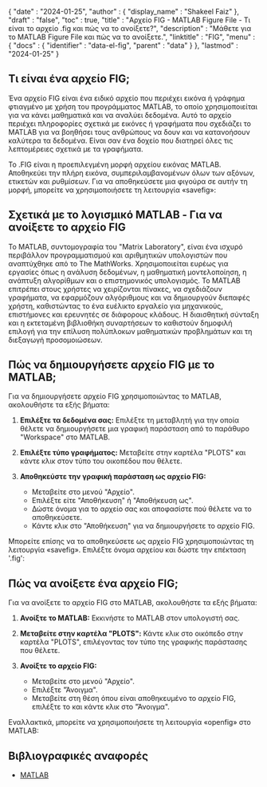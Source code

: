 {
  "date" : "2024-01-25",
  "author" : {
    "display_name" : "Shakeel Faiz"
  },
  "draft" : "false",
  "toc" : true,
  "title" : "Αρχείο FIG - MATLAB Figure File - Τι είναι το αρχείο .fig και πώς να το ανοίξετε?",
  "description" : "Μάθετε για το MATLAB Figure File και πώς να το ανοίξετε.",
  "linktitle" : "FIG",
  "menu" : {
    "docs" : {
      "identifier" : "data-el-fig",
      "parent" : "data"
    }
  },
  "lastmod" : "2024-01-25"
}

## Τι είναι ένα αρχείο FIG;

Ένα αρχείο FIG είναι ένα ειδικό αρχείο που περιέχει εικόνα ή γράφημα φτιαγμένο με χρήση του προγράμματος MATLAB, το οποίο χρησιμοποιείται για να κάνει μαθηματικά και να αναλύει δεδομένα. Αυτό το αρχείο περιέχει πληροφορίες σχετικά με εικόνες ή γραφήματα που σχεδιάζει το MATLAB για να βοηθήσει τους ανθρώπους να δουν και να κατανοήσουν καλύτερα τα δεδομένα. Είναι σαν ένα δοχείο που διατηρεί όλες τις λεπτομέρειες σχετικά με τα γραφήματα.

Το .FIG είναι η προεπιλεγμένη μορφή αρχείου εικόνας MATLAB. Αποθηκεύει την πλήρη εικόνα, συμπεριλαμβανομένων όλων των αξόνων, ετικετών και ρυθμίσεων. Για να αποθηκεύσετε μια φιγούρα σε αυτήν τη μορφή, μπορείτε να χρησιμοποιήσετε τη λειτουργία «savefig»:

## Σχετικά με το λογισμικό MATLAB - Για να ανοίξετε το αρχείο FIG

Το MATLAB, συντομογραφία του "Matrix Laboratory", είναι ένα ισχυρό περιβάλλον προγραμματισμού και αριθμητικών υπολογιστών που αναπτύχθηκε από το The MathWorks. Χρησιμοποιείται ευρέως για εργασίες όπως η ανάλυση δεδομένων, η μαθηματική μοντελοποίηση, η ανάπτυξη αλγορίθμων και ο επιστημονικός υπολογισμός. Το MATLAB επιτρέπει στους χρήστες να χειρίζονται πίνακες, να σχεδιάζουν γραφήματα, να εφαρμόζουν αλγόριθμους και να δημιουργούν διεπαφές χρήστη, καθιστώντας το ένα ευέλικτο εργαλείο για μηχανικούς, επιστήμονες και ερευνητές σε διάφορους κλάδους. Η διαισθητική σύνταξη και η εκτεταμένη βιβλιοθήκη συναρτήσεων το καθιστούν δημοφιλή επιλογή για την επίλυση πολύπλοκων μαθηματικών προβλημάτων και τη διεξαγωγή προσομοιώσεων.

## Πώς να δημιουργήσετε αρχείο FIG με το MATLAB;

Για να δημιουργήσετε αρχείο FIG χρησιμοποιώντας το MATLAB, ακολουθήστε τα εξής βήματα:

1. **Επιλέξτε τα δεδομένα σας:** Επιλέξτε τη μεταβλητή για την οποία θέλετε να δημιουργήσετε μια γραφική παράσταση από το παράθυρο "Workspace" στο MATLAB.

2. **Επιλέξτε τύπο γραφήματος:** Μεταβείτε στην καρτέλα "PLOTS" και κάντε κλικ στον τύπο του οικοπέδου που θέλετε.

3. **Αποθηκεύστε την γραφική παράσταση ως αρχείο FIG:**

     - Μεταβείτε στο μενού "Αρχείο".
     - Επιλέξτε είτε "Αποθήκευση" ή "Αποθήκευση ως".
     - Δώστε όνομα για το αρχείο σας και αποφασίστε πού θέλετε να το αποθηκεύσετε.
     - Κάντε κλικ στο "Αποθήκευση" για να δημιουργήσετε το αρχείο FIG.

Μπορείτε επίσης να το αποθηκεύσετε ως αρχείο FIG χρησιμοποιώντας τη λειτουργία «savefig». Επιλέξτε όνομα αρχείου και δώστε την επέκταση '.fig':

## Πώς να ανοίξετε ένα αρχείο FIG;

Για να ανοίξετε το αρχείο FIG στο MATLAB, ακολουθήστε τα εξής βήματα:

1. **Ανοίξτε το MATLAB:** Εκκινήστε το MATLAB στον υπολογιστή σας.

2. **Μεταβείτε στην καρτέλα "PLOTS":** Κάντε κλικ στο οικόπεδο στην καρτέλα "PLOTS", επιλέγοντας τον τύπο της γραφικής παράστασης που θέλετε.

3. **Ανοίξτε το αρχείο FIG:**

     - Μεταβείτε στο μενού "Αρχείο".
     - Επιλέξτε "Άνοιγμα".
     - Μεταβείτε στη θέση όπου είναι αποθηκευμένο το αρχείο FIG, επιλέξτε το και κάντε κλικ στο "Άνοιγμα".

Εναλλακτικά, μπορείτε να χρησιμοποιήσετε τη λειτουργία «openfig» στο MATLAB:

## Βιβλιογραφικές αναφορές
* [MATLAB](https://en.wikipedia.org/wiki/MATLAB)


